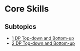 # Core Skills

## Subtopics

- [1 DP Top-down and Bottom-up](./1dp_top_down_and_bottom_up)
- [2 DP Top-down and Bottom-up](./2_dp_top_down_and_bottom_up)
